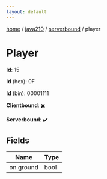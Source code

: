 ```yaml
---
layout: default
---
```


[home](/)  /  [java210](/protocol/java210)  /  [serverbound](/protocol/java210/serverbound)  /  player

# Player

**Id**: 15

**Id** (hex): 0F

**Id** (bin): 00001111

**Clientbound**: ✖️

**Serverbound**: ✔️

## Fields

Name | Type
---|---
on ground | bool
